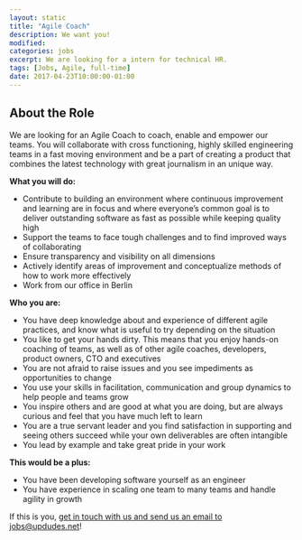```yaml
---
layout: static
title: "Agile Coach"
description: We want you!
modified:
categories: jobs
excerpt: We are looking for a intern for technical HR.
tags: [Jobs, Agile, full-time]
date: 2017-04-23T10:00:00-01:00
---
```

## About the Role
We are looking for an Agile Coach to coach, enable and empower our teams. You will collaborate with 
cross functioning, highly skilled engineering teams in a fast moving environment and be a part of 
creating a product that combines the latest technology with great journalism in an unique way.

**What you will do:**

* Contribute to building an environment where continuous improvement and learning are in focus and where everyone’s common goal is to deliver outstanding software as fast as possible while keeping quality high 
* Support the teams to face tough challenges and to find improved ways of collaborating
* Ensure transparency and visibility on all dimensions
* Actively identify areas of improvement and conceptualize methods of how to work more effectively
* Work from our office in Berlin

**Who you are:**

* You have deep knowledge about and experience of different agile practices, and know what is useful to try depending on the situation
* You like to get your hands dirty. This means that you enjoy hands-on coaching of teams, as well as of other agile coaches, developers, product owners, CTO and executives
* You are not afraid to raise issues and you see impediments as opportunities to change
* You use your skills in facilitation, communication and group dynamics to help people and teams grow
* You inspire others and are good at what you are doing, but are always curious and feel that you have much left to learn
* You are a true servant leader and you find satisfaction in supporting and seeing others succeed while your own deliverables are often intangible
* You lead by example and take great pride in your work

**This would be a plus:**

* You have been developing software yourself as an engineer
* You have experience in scaling one team to many teams and handle agility in growth

If this is you, [get in touch with us and send us an email to jobs@updudes.net](mailto:jobs@updudes.net)!
